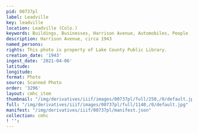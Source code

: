 ```yaml
---
pid: 00737pl
label: Leadville
key: leadville
location: Leadville (Colo.)
keywords: Buildings, Businesses, Harrison Avenue, Automobiles, People
description: Harrison Avenue, circa 1943
named_persons: 
rights: This photo is property of Lake County Public Library.
creation_date: '1943'
ingest_date: '2021-04-06'
latitude: 
longitude: 
format: Photo
source: Scanned Photo
order: '3296'
layout: cmhc_item
thumbnail: "/img/derivatives/iiif/images/00737pl/full/250,/0/default.jpg"
full: "/img/derivatives/iiif/images/00737pl/full/1140,/0/default.jpg"
manifest: "/img/derivatives/iiif/00737pl/manifest.json"
collection: cmhc
! '': 
---
```


